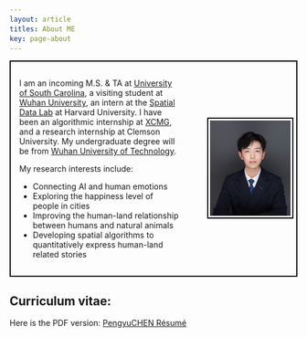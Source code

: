 ```yaml
---
layout: article
titles: About ME
key: page-about
---
```


<style>
  .content-wrapper {
    display: flex;
    align-items: center;
    justify-content: space-between;
    border: 2px solid black; /* 边框 */
    padding: 15px; /* 内边距，确保内容不会紧贴边框 */
    margin-bottom: 15px; /* 控制每个内容块之间的间距 */
  }

  .text-content {
    width: 60%;
    padding-right: 20px; /* 右侧内边距，确保文字和图片之间有间距 */
  }

  .image-content {
    width: 30%;
  }

  .image-content img {
    width: 100%;
    border: 2px solid black; /* 给图片添加红色边框 */
    padding: 3px; /* 给图片添加内边距，确保边框不会紧贴图片 */
  }
</style>

<div class="content-wrapper">
  <div class="text-content">
    <p>I am an incoming M.S. & TA at <a href="https://sc.edu/study/colleges_schools/artsandsciences/geography/">University of South Carolina</a>, a visiting student at <a href="https://only4john.github.io/">Wuhan University</a>, an intern at the <a href="https://projects.iq.harvard.edu/chinadatalab">Spatial Data Lab</a> at Harvard University. I have been an algorithmic internship at <a href="https://en.wikipedia.org/wiki/XCMG">XCMG</a>, and a research internship at Clemson University. My undergraduate degree will be from <a href="https://en.wikipedia.org/wiki/Wuhan_University_of_Technology">Wuhan University of Technology</a>.</p>
    <p>My research interests include:</p>
    <ul>
      <li>Connecting AI and human emotions</li>
      <li>Exploring the happiness level of people in cities</li>
      <li>Improving the human-land relationship between humans and natural animals</li>
      <li>Developing spatial algorithms to quantitatively express human-land related stories</li>
    </ul>
  </div>
  <div class="image-content">
    <img src="https://github.com/Pengyu-gis/Pengyu-gis.github.io/blob/master/assets/images/me_1.jpg?raw=true" alt="Personal Image" style="width: 100%;" />  
  </div>
</div>

## Curriculum vitae:
Here is the PDF version: [PengyuCHEN Résumé](/Pengyu-CV.pdf)
<br>
